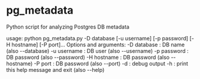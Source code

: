 # pg_metadata
Python script for analyzing Postgres DB metadata

usage: python pg_metadata.py -D database [-u username] [-p password] [-H hostname] [-P port]...
Options and arguments:
  -D database : DB name (also --database)
  -u username : DB user (also --username)
  -p password : DB password (also --password)
  -H hostname : DB password (also --hostname)
  -P port : DB password (also --port)
  -d : debug output
  -h : print this help message and exit (also --help)
  

